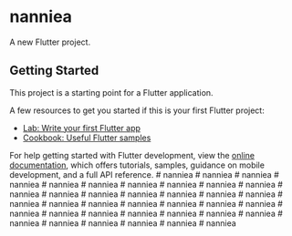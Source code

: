 # nanniea

A new Flutter project.

## Getting Started

This project is a starting point for a Flutter application.

A few resources to get you started if this is your first Flutter project:

- [Lab: Write your first Flutter app](https://docs.flutter.dev/get-started/codelab)
- [Cookbook: Useful Flutter samples](https://docs.flutter.dev/cookbook)

For help getting started with Flutter development, view the
[online documentation](https://docs.flutter.dev/), which offers tutorials,
samples, guidance on mobile development, and a full API reference.
#   n a n n i e a  
 #   n a n n i e a  
 #   n a n n i e a  
 #   n a n n i e a  
 #   n a n n i e a  
 #   n a n n i e a  
 #   n a n n i e a  
 #   n a n n i e a  
 #   n a n n i e a  
 #   n a n n i e a  
 #   n a n n i e a  
 #   n a n n i e a  
 #   n a n n i e a  
 #   n a n n i e a  
 #   n a n n i e a  
 #   n a n n i e a  
 #   n a n n i e a  
 #   n a n n i e a  
 #   n a n n i e a  
 #   n a n n i e a  
 #   n a n n i e a  
 #   n a n n i e a  
 #   n a n n i e a  
 #   n a n n i e a  
 #   n a n n i e a  
 #   n a n n i e a  
 #   n a n n i e a  
 #   n a n n i e a  
 #   n a n n i e a  
 #   n a n n i e a  
 #   n a n n i e a  
 #   n a n n i e a  
 #   n a n n i e a  
 #   n a n n i e a  
 #   n a n n i e a  
 #   n a n n i e a  
 #   n a n n i e a  
 